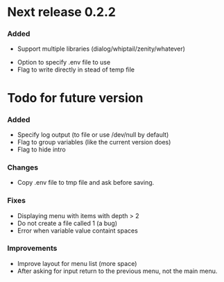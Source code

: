 # Next release 0.2.2

### Added
+ Support multiple libraries (dialog/whiptail/zenity/whatever)
- Option to specify .env file to use
- Flag to write directly in stead of temp file




# Todo for future version

### Added
- Specify log output (to file or use /dev/null by default)
- Flag to group variables (like the current version does)
- Flag to hide intro

### Changes
- Copy .env file to tmp file and ask before saving.

### Fixes
- Displaying menu with items with depth > 2
- Do not create a file called 1 (a bug)
- Error when variable value containt spaces

### Improvements
- Improve layout for menu list (more space)
- After asking for input return to the previous menu, not the main menu.


